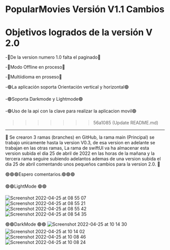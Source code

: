 # PopularMovies Versión V1.1 Cambios

# Objetivos logrados de la versión V 2.0

-🔴De la version numero 1.0 falta el paginado🔴

-🔴Modo Offline en proceso🔴

-🔴Multiidioma en proseso🔴

-🟢La aplicación soporta Orientación vertical y horizontal🟢

-🟢Soporta Darkmode y Lightmode🟢

-🟢Uso de la api con la clave para realizar la aplicacion movil🟢

>>>>>>> 56a1085 (Update README.md)

____________________________________________________________________________________

🔴 Se crearon 3 ramas (branches) en GitHub, la rama main (Principal) se trabajo unicamente hasta la version V0.3, de esa version en adelante se trabajan en las otras ramas, La rama de swiftUI va ha almacenar esta version subida el dia 25 de abril de 2022 en las horas de la mañana y la tercera rama seguire subiendo adelantos ademas de una version subida el dia 25 de abril comentando unos pequeños cambios para la version 2.0. 🔴

🟢🟢🟢Espero comentarios.🟢🟢🟢

🟢🟢LightMode 🟢🟢

![Screenshot 2022-04-25 at 08 55 07](https://user-images.githubusercontent.com/63123601/165042788-671721e0-76e6-45d0-8f26-dc820d2cfeca.png)![Screenshot 2022-04-25 at 08 55 21](https://user-images.githubusercontent.com/63123601/165042801-8f80873c-300b-49cc-86bc-6b7f1ba75aef.png)![Screenshot 2022-04-25 at 08 55 42](https://user-images.githubusercontent.com/63123601/165042822-2d53fc81-65f2-40db-a493-7f4b1f24b76a.png)![Screenshot 2022-04-25 at 08 54 35](https://user-images.githubusercontent.com/63123601/165042833-7551fc34-1ba4-49f3-9bf2-641c937b6e39.png)

🟢🟢DarkMode 🟢🟢
![Screenshot 2022-04-25 at 10 14 30](https://user-images.githubusercontent.com/63123601/165050733-24d77be3-f8f4-4846-af1f-a759582b5b10.png)![Screenshot 2022-04-25 at 10 14 02](https://user-images.githubusercontent.com/63123601/165050703-e0b9f0a0-7208-4a65-a3ce-95907b55b36e.png)![Screenshot 2022-04-25 at 10 08 46](https://user-images.githubusercontent.com/63123601/165050756-8c8e6e50-fead-4fe0-9f1e-c4e69acbb39e.png)![Screenshot 2022-04-25 at 10 08 24](https://user-images.githubusercontent.com/63123601/165050767-f8144f6a-7d38-408e-b3bf-0ae434d12731.png)
